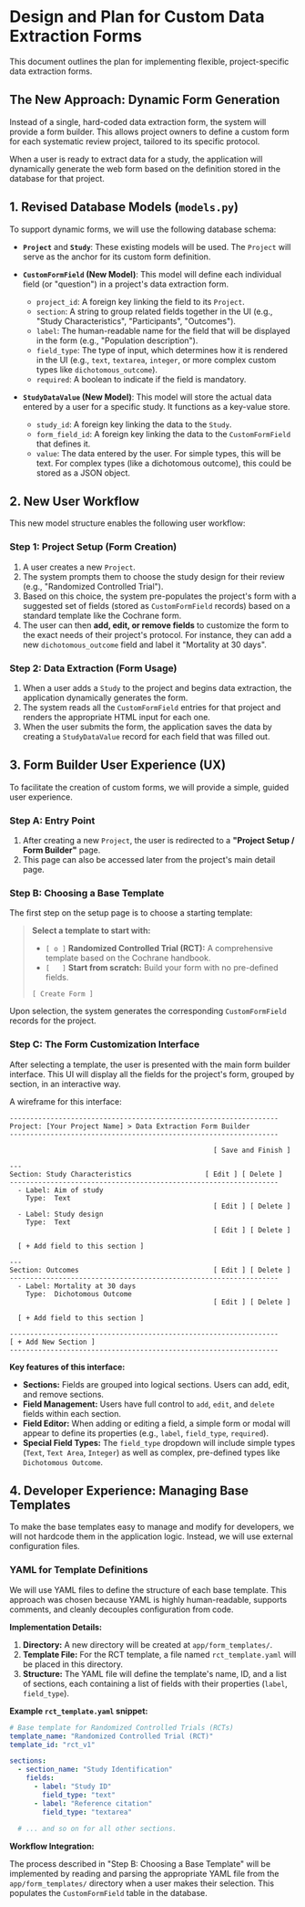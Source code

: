# Design and Plan for Custom Data Extraction Forms

This document outlines the plan for implementing flexible, project-specific data extraction forms.

## The New Approach: Dynamic Form Generation

Instead of a single, hard-coded data extraction form, the system will provide a form builder. This allows project owners to define a custom form for each systematic review project, tailored to its specific protocol.

When a user is ready to extract data for a study, the application will dynamically generate the web form based on the definition stored in the database for that project.

## 1. Revised Database Models (`models.py`)

To support dynamic forms, we will use the following database schema:

*   **`Project`** and **`Study`**: These existing models will be used. The `Project` will serve as the anchor for its custom form definition.

*   **`CustomFormField` (New Model)**: This model will define each individual field (or "question") in a project's data extraction form.
    *   `project_id`: A foreign key linking the field to its `Project`.
    *   `section`: A string to group related fields together in the UI (e.g., "Study Characteristics", "Participants", "Outcomes").
    *   `label`: The human-readable name for the field that will be displayed in the form (e.g., "Population description").
    *   `field_type`: The type of input, which determines how it is rendered in the UI (e.g., `text`, `textarea`, `integer`, or more complex custom types like `dichotomous_outcome`).
    *   `required`: A boolean to indicate if the field is mandatory.

*   **`StudyDataValue` (New Model)**: This model will store the actual data entered by a user for a specific study. It functions as a key-value store.
    *   `study_id`: A foreign key linking the data to the `Study`.
    *   `form_field_id`: A foreign key linking the data to the `CustomFormField` that defines it.
    *   `value`: The data entered by the user. For simple types, this will be text. For complex types (like a dichotomous outcome), this could be stored as a JSON object.

## 2. New User Workflow

This new model structure enables the following user workflow:

### Step 1: Project Setup (Form Creation)

1.  A user creates a new `Project`.
2.  The system prompts them to choose the study design for their review (e.g., "Randomized Controlled Trial").
3.  Based on this choice, the system pre-populates the project's form with a suggested set of fields (stored as `CustomFormField` records) based on a standard template like the Cochrane form.
4.  The user can then **add, edit, or remove fields** to customize the form to the exact needs of their project's protocol. For instance, they can add a new `dichotomous_outcome` field and label it "Mortality at 30 days".

### Step 2: Data Extraction (Form Usage)

1.  When a user adds a `Study` to the project and begins data extraction, the application dynamically generates the form.
2.  The system reads all the `CustomFormField` entries for that project and renders the appropriate HTML input for each one.
3.  When the user submits the form, the application saves the data by creating a `StudyDataValue` record for each field that was filled out.

## 3. Form Builder User Experience (UX)

To facilitate the creation of custom forms, we will provide a simple, guided user experience.

### Step A: Entry Point

1.  After creating a new `Project`, the user is redirected to a **"Project Setup / Form Builder"** page.
2.  This page can also be accessed later from the project's main detail page.

### Step B: Choosing a Base Template

The first step on the setup page is to choose a starting template:

> **Select a template to start with:**
>
> *   `[ o ]` **Randomized Controlled Trial (RCT):** A comprehensive template based on the Cochrane handbook.
> *   `[   ]` **Start from scratch:** Build your form with no pre-defined fields.
>
> `[ Create Form ]`

Upon selection, the system generates the corresponding `CustomFormField` records for the project.

### Step C: The Form Customization Interface

After selecting a template, the user is presented with the main form builder interface. This UI will display all the fields for the project's form, grouped by section, in an interactive way.

A wireframe for this interface:

```
------------------------------------------------------------------
Project: [Your Project Name] > Data Extraction Form Builder
------------------------------------------------------------------

                                                  [ Save and Finish ]

---
Section: Study Characteristics                  [ Edit ] [ Delete ]
------------------------------------------------------------------
  - Label: Aim of study
    Type:  Text
                                                  [ Edit ] [ Delete ]
  - Label: Study design
    Type:  Text
                                                  [ Edit ] [ Delete ]

  [ + Add field to this section ]

---
Section: Outcomes                                 [ Edit ] [ Delete ]
------------------------------------------------------------------
  - Label: Mortality at 30 days
    Type:  Dichotomous Outcome
                                                  [ Edit ] [ Delete ]

  [ + Add field to this section ]

------------------------------------------------------------------
[ + Add New Section ]
------------------------------------------------------------------
```

**Key features of this interface:**

*   **Sections:** Fields are grouped into logical sections. Users can add, edit, and remove sections.
*   **Field Management:** Users have full control to `add`, `edit`, and `delete` fields within each section.
*   **Field Editor:** When adding or editing a field, a simple form or modal will appear to define its properties (e.g., `label`, `field_type`, `required`).
*   **Special Field Types:** The `field_type` dropdown will include simple types (`Text`, `Text Area`, `Integer`) as well as complex, pre-defined types like `Dichotomous Outcome`.

## 4. Developer Experience: Managing Base Templates

To make the base templates easy to manage and modify for developers, we will not hardcode them in the application logic. Instead, we will use external configuration files.

### YAML for Template Definitions

We will use YAML files to define the structure of each base template. This approach was chosen because YAML is highly human-readable, supports comments, and cleanly decouples configuration from code.

**Implementation Details:**

1.  **Directory:** A new directory will be created at `app/form_templates/`.
2.  **Template File:** For the RCT template, a file named `rct_template.yaml` will be placed in this directory.
3.  **Structure:** The YAML file will define the template's name, ID, and a list of sections, each containing a list of fields with their properties (`label`, `field_type`).

**Example `rct_template.yaml` snippet:**

```yaml
# Base template for Randomized Controlled Trials (RCTs)
template_name: "Randomized Controlled Trial (RCT)"
template_id: "rct_v1"

sections:
  - section_name: "Study Identification"
    fields:
      - label: "Study ID"
        field_type: "text"
      - label: "Reference citation"
        field_type: "textarea"
  
  # ... and so on for all other sections.
```

**Workflow Integration:**

The process described in "Step B: Choosing a Base Template" will be implemented by reading and parsing the appropriate YAML file from the `app/form_templates/` directory when a user makes their selection. This populates the `CustomFormField` table in the database.
